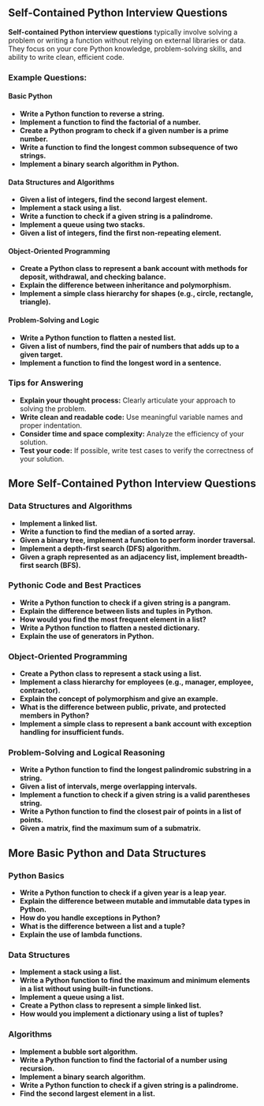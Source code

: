 ## Self-Contained Python Interview Questions

**Self-contained Python interview questions** typically involve solving a problem or writing a function without relying on external libraries or data. They focus on your core Python knowledge, problem-solving skills, and ability to write clean, efficient code.

### Example Questions:

#### Basic Python
* **Write a Python function to reverse a string.**
* **Implement a function to find the factorial of a number.**
* **Create a Python program to check if a given number is a prime number.**
* **Write a function to find the longest common subsequence of two strings.**
* **Implement a binary search algorithm in Python.**

#### Data Structures and Algorithms
* **Given a list of integers, find the second largest element.**
* **Implement a stack using a list.**
* **Write a function to check if a given string is a palindrome.**
* **Implement a queue using two stacks.**
* **Given a list of integers, find the first non-repeating element.**

#### Object-Oriented Programming
* **Create a Python class to represent a bank account with methods for deposit, withdrawal, and checking balance.**
* **Explain the difference between inheritance and polymorphism.**
* **Implement a simple class hierarchy for shapes (e.g., circle, rectangle, triangle).**

#### Problem-Solving and Logic
* **Write a Python function to flatten a nested list.**
* **Given a list of numbers, find the pair of numbers that adds up to a given target.**
* **Implement a function to find the longest word in a sentence.**

### Tips for Answering
* **Explain your thought process:** Clearly articulate your approach to solving the problem.
* **Write clean and readable code:** Use meaningful variable names and proper indentation.
* **Consider time and space complexity:** Analyze the efficiency of your solution.
* **Test your code:** If possible, write test cases to verify the correctness of your solution.

## More Self-Contained Python Interview Questions

### Data Structures and Algorithms
* **Implement a linked list.**
* **Write a function to find the median of a sorted array.**
* **Given a binary tree, implement a function to perform inorder traversal.**
* **Implement a depth-first search (DFS) algorithm.**
* **Given a graph represented as an adjacency list, implement breadth-first search (BFS).**

### Pythonic Code and Best Practices
* **Write a Python function to check if a given string is a pangram.**
* **Explain the difference between lists and tuples in Python.**
* **How would you find the most frequent element in a list?**
* **Write a Python function to flatten a nested dictionary.**
* **Explain the use of generators in Python.**

### Object-Oriented Programming
* **Create a Python class to represent a stack using a list.**
* **Implement a class hierarchy for employees (e.g., manager, employee, contractor).**
* **Explain the concept of polymorphism and give an example.**
* **What is the difference between public, private, and protected members in Python?**
* **Implement a simple class to represent a bank account with exception handling for insufficient funds.**

### Problem-Solving and Logical Reasoning
* **Write a Python function to find the longest palindromic substring in a string.**
* **Given a list of intervals, merge overlapping intervals.**
* **Implement a function to check if a given string is a valid parentheses string.**
* **Write a Python function to find the closest pair of points in a list of points.**
* **Given a matrix, find the maximum sum of a submatrix.**

## More Basic Python and Data Structures

### Python Basics

* **Write a Python function to check if a given year is a leap year.**
* **Explain the difference between mutable and immutable data types in Python.**
* **How do you handle exceptions in Python?**
* **What is the difference between a list and a tuple?**
* **Explain the use of lambda functions.**

### Data Structures

* **Implement a stack using a list.**
* **Write a Python function to find the maximum and minimum elements in a list without using built-in functions.**
* **Implement a queue using a list.**
* **Create a Python class to represent a simple linked list.**
* **How would you implement a dictionary using a list of tuples?**

### Algorithms
* **Implement a bubble sort algorithm.**
* **Write a Python function to find the factorial of a number using recursion.**
* **Implement a binary search algorithm.**
* **Write a Python function to check if a given string is a palindrome.**
* **Find the second largest element in a list.**


